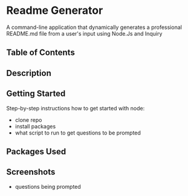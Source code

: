 # Readme Generator

A command-line application that dynamically generates a professional README.md file from a user's input using Node.Js and Inquiry

## Table of Contents

## Description

## Getting Started

Step-by-step instructions how to get started with node:

- clone repo
- install packages
- what script to run to get questions to be prompted

## Packages Used

## Screenshots

- questions being prompted
